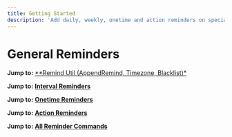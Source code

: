 ```yaml
---
title: Getting Started
description: 'Add daily, weekly, onetime and action reminders on special words/trigger.'
---
```


# General Reminders

**Jump to:** [**Remind Util (AppendRemind, Timezone, Blacklist)*](util.md)

**Jump to:** [**Interval Reminders**](interval.md)

**Jump to:** [**Onetime Reminders**](onetime.md)

**Jump to:** [**Action Reminders**](action.md)

**Jump to:** [**All Reminder Commands**](commands.md)

